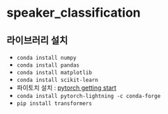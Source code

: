 # speaker_classification

## 라이브러리 설치
* `conda install numpy`
* `conda install pandas`
* `conda install matplotlib`
* `conda install scikit-learn`
* 파이토치 설치 : [pytorch getting start](https://pytorch.org/get-started/locally/)
* `conda install pytorch-lightning -c conda-forge`
* `pip install transformers`
